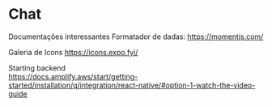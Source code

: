 # Chat
Documentações interessantes
Formatador de dadas:
https://momentjs.com/

Galeria de Icons
https://icons.expo.fyi/

Starting backend     
https://docs.amplify.aws/start/getting-started/installation/q/integration/react-native/#option-1-watch-the-video-guide

